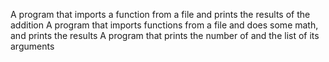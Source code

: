 A program that imports a function from a file and prints the results of the addition
A program that imports functions from a file and does some math, and prints the results
A program that prints the number of and the list of its arguments

